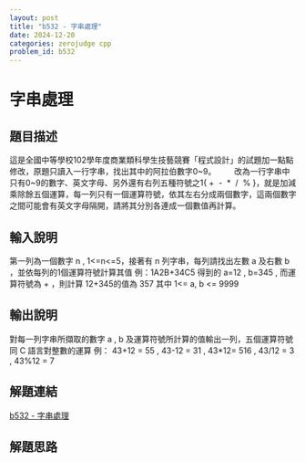 ```yaml
---
layout: post
title: "b532 - 字串處理"
date: 2024-12-20
categories: zerojudge cpp
problem_id: b532
---
```


# 字串處理

## 題目描述

這是全國中等學校102學年度商業類科學生技藝競賽「程式設計」的試題加一點點修改，原題只讀入一行字串，找出其中的阿拉伯數字0~9。
　　改為一行字串中只有0~9的數字、英文字母、另外還有右列五種符號之1{ +  -  *  /  % }，就是加減乘除餘五個運算，每一列只有一個運算符號，依其左右分成兩個數字，這兩個數字之間可能會有英文字母隔開，請將其分別各連成一個數值再計算。

## 輸入說明

第一列為一個數字 n , 1<=n<=5，接著有 n 列字串，每列請找出左數 a 及右數 b ，並依每列的1個運算符號計算其值
例：1A2B+34C5 得到的 a=12 , b=345 , 而運算符號為 + ，則計算 12+345的值為 357
其中 1<= a, b <= 9999

## 輸出說明

對每一列字串所擷取的數字 a , b 及運算符號所計算的值輸出一列，五個運算符號同 C 語言對整數的運算
例： 43+12 = 55 , 43-12 = 31 , 43*12= 516 , 43/12 = 3 , 43%12 = 7

## 解題連結

[b532 - 字串處理](https://zerojudge.tw/ShowProblem?problemid=b532)

## 解題思路

